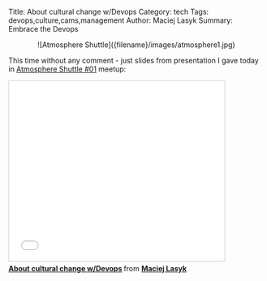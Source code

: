Title: About cultural change w/Devops
Category: tech
Tags: devops,culture,cams,management
Author: Maciej Lasyk
Summary: Embrace the Devops

<center>![Atmosphere Shuttle]({filename}/images/atmosphere1.jpg)</center>

This time without any comment - just slides from presentation I gave today in
[Atmosphere Shuttle #01](http://www.meetup.com/Atmosphere/events/221099327/)
meetup:

<iframe src="//www.slideshare.net/slideshow/embed_code/46335851" width="425"
height="355" frameborder="0" marginwidth="0" marginheight="0" scrolling="no"
style="border:1px solid #CCC; border-width:1px; margin-bottom:5px; max-width:
100%;" allowfullscreen> </iframe> <div style="margin-bottom:5px"> <strong> <a
href="//www.slideshare.net/d0cent/about-cultural-change-wdevops" title="About
cultural change w/Devops" target="_blank">About cultural change w/Devops</a>
</strong> from <strong><a href="//www.slideshare.net/d0cent"
target="_blank">Maciej Lasyk</a></strong> </div>
